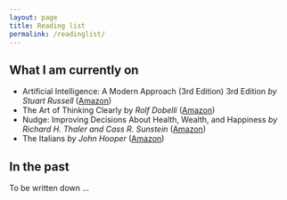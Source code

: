 ```yaml
---
layout: page
title: Reading list
permalink: /readinglist/
---
```


## What I am currently on

- Artificial Intelligence: A Modern Approach (3rd Edition) 3rd Edition *by Stuart Russell* ([Amazon](https://www.amazon.com/Artificial-Intelligence-Modern-Approach-3rd/dp/0136042597/ref=sr_1_2))
- The Art of Thinking Clearly by *Rolf Dobelli* ([Amazon](https://www.amazon.com/Art-Thinking-Clearly-Rolf-Dobelli/dp/0062219693/ref=sr_1_1))
- Nudge: Improving Decisions About Health, Wealth, and Happiness *by Richard H. Thaler and Cass R. Sunstein* ([Amazon](https://www.amazon.com/Nudge-Improving-Decisions-Health-Happiness/dp/014311526X/ref=sr_1_1))
- The Italians *by John Hooper* ([Amazon](https://www.amazon.com/Italians-John-Hooper/dp/014312840X/ref=sr_1_1))


## In the past

To be written down ...